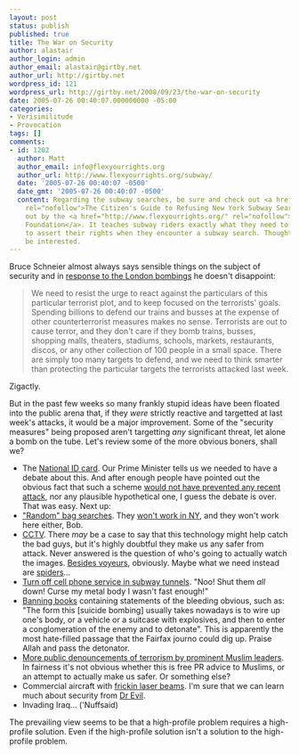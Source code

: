 ```yaml
---
layout: post
status: publish
published: true
title: The War on Security
author: alastair
author_login: admin
author_email: alastair@girtby.net
author_url: http://girtby.net
wordpress_id: 121
wordpress_url: http://girtby.net/2008/09/23/the-war-on-security
date: 2005-07-26 00:40:07.000000000 -05:00
categories:
- Verisimilitude
- Provocation
tags: []
comments:
- id: 1202
  author: Matt
  author_email: info@flexyourrights.org
  author_url: http://www.flexyourrights.org/subway/
  date: '2005-07-26 00:40:07 -0500'
  date_gmt: '2005-07-26 00:40:07 -0500'
  content: Regarding the subway searches, be sure and check out <a href="http://www.flexyourrights.org/subway/"
    rel="nofollow">The Citizen's Guide to Refusing New York Subway Searches</a> put
    out by the <a href="http://www.flexyourrights.org/" rel="nofollow">Flex Your Rights
    Foundation</a>. It teaches subway riders exactly what they need to know in order
    to assert their rights when they encounter a subway search. Thought you might
    be interested.
---
```

Bruce Schneier almost always says sensible things on the subject of security and in [response to the London bombings](http://www.schneier.com/blog/archives/2005/07/london_transpor.html) he doesn't disappoint:

> We need to resist the urge to react against the particulars of this particular terrorist plot, and to keep focused on the terrorists' goals. Spending billions to defend our trains and busses at the expense of other counterterrorist measures makes no sense. Terrorists are out to cause terror, and they don't care if they bomb trains, busses, shopping malls, theaters, stadiums, schools, markets, restaurants, discos, or any other collection of 100 people in a small space. There are simply too many targets to defend, and we need to think smarter than protecting the particular targets the terrorists attacked last week.

Zigactly.

But in the past few weeks so many frankly stupid ideas have been floated into the public arena that, if they *were* strictly reactive and targetted at last week's attacks, it would be a major improvement. Some of the "security measures" being proposed aren't targetting *any* significant threat, let alone a bomb on the tube. Let's review some of the more obvious boners, shall we?

- The [National ID card][1]. Our Prime Minister tells us we needed to have a debate about this. And after enough people have pointed out the obvious fact that such a scheme [would not have prevented any recent attack][2], nor any plausible hypothetical one, I guess the debate is over. That was easy. Next up:
- ["Random" bag searches][3]. They [won't work in NY][4], and they won't work here either, Bob.
- [CCTV][]. There *may* be a case to say that this technology might help catch the bad guys, but it's highly doubtful they make us any safer from attack. Never answered is the question of who's going to actually watch the images. [Besides voyeurs][5], obviously. Maybe what we need instead are [spiders][]...
- [Turn off cell phone service in subway tunnels][6]. "Noo! Shut them *all* down! Curse my metal body I wasn't fast enough!"
- [Banning books][7] containing statements of the bleeding obvious, such as: "The form this [suicide bombing] usually takes nowadays is to wire up one's body, or a vehicle or a suitcase with explosives, and then to enter a conglomeration of the enemy and to detonate". This is apparently the most hate-filled passage that the Fairfax journo could dig up. Praise Allah and pass the detonator.
- [More public denouncements of terrorism by prominent Muslim leaders][8]. In fairness it's not obvious whether this is free PR advice to Muslims, or an attempt to actually make us safer. Or something else?
- Commercial aircraft with [frickin laser beams][9]. I'm sure that we can learn much about security from [Dr Evil](http://en.wikiquote.org/wiki/Austin_Powers_Trilogy).
- Invading Iraq... ('Nuffsaid)

The prevailing view seems to be that a high-profile problem requires a high-profile solution. Even if the high-profile solution isn't a solution to the high-profile problem.

[1]: http://www.theage.com.au/news/National/Govt-rules-out-national-ID-card-scheme/2005/07/12/1120934230285.html
[2]: http://www.abc.net.au/news/newsitems/200507/s1416639.htm
[3]: http://www.abc.net.au/news/newsitems/200507/s1421306.htm
[4]: http://www.schneier.com/blog/archives/2005/07/searching_bags.html
[cctv]: http://www.smh.com.au/news/national/howard-backs-more-security-cameras/2005/07/24/1122143730105.html
[5]: http://www.smh.com.au/news/National/Security-cameras-do-little-expert/2005/07/25/1122143756176.html
[spiders]: http://www.e-sheep.com/spiders/
[6]: http://www.nytimes.com/reuters/technology/tech-security-cellphones.html?
[7]: http://www.smh.com.au/news/national/bin-laden-book-ban-not-an-option/2005/07/18/1121538901095.html
[8]: http://www.abc.net.au/worldtoday/content/2005/s1421783.htm
[9]: http://news.yahoo.com/news?tmpl=story&u=/usatoday/20050714/ts_usatoday/airlinersmaygetmissiledefenses
